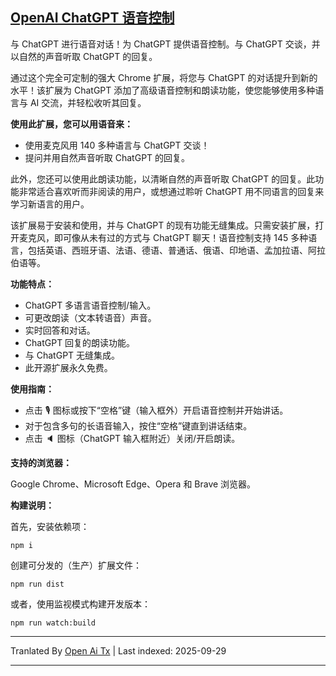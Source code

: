## [OpenAI ChatGPT 语音控制](https://chrome.google.com/webstore/detail/baahncfnjojaofhdmdfkpeadigoemkif)

与 ChatGPT 进行语音对话！为 ChatGPT 提供语音控制。与 ChatGPT 交谈，并以自然的声音听取 ChatGPT 的回复。

通过这个完全可定制的强大 Chrome 扩展，将您与 ChatGPT 的对话提升到新的水平！该扩展为 ChatGPT 添加了高级语音控制和朗读功能，使您能够使用多种语言与 AI 交流，并轻松收听其回复。

**使用此扩展，您可以用语音来：**
* 使用麦克风用 140 多种语言与 ChatGPT 交谈！
* 提问并用自然声音听取 ChatGPT 的回复。

此外，您还可以使用此朗读功能，以清晰自然的声音听取 ChatGPT 的回复。此功能非常适合喜欢听而非阅读的用户，或想通过聆听 ChatGPT 用不同语言的回复来学习新语言的用户。

该扩展易于安装和使用，并与 ChatGPT 的现有功能无缝集成。只需安装扩展，打开麦克风，即可像从未有过的方式与 ChatGPT 聊天！语音控制支持 145 多种语言，包括英语、西班牙语、法语、德语、普通话、俄语、印地语、孟加拉语、阿拉伯语等。

**功能特点：**
* ChatGPT 多语言语音控制/输入。
* 可更改朗读（文本转语音）声音。
* 实时回答和对话。
* ChatGPT 回复的朗读功能。
* 与 ChatGPT 无缝集成。
* 此开源扩展永久免费。

**使用指南：**
* 点击 🎙️ 图标或按下“空格”键（输入框外）开启语音控制并开始讲话。
* 对于包含多句的长语音输入，按住“空格”键直到讲话结束。
* 点击 🔈 图标（ChatGPT 输入框附近）关闭/开启朗读。

**支持的浏览器：**

Google Chrome、Microsoft Edge、Opera 和 Brave 浏览器。

**构建说明：**

首先，安装依赖项：
```console
npm i
```

创建可分发的（生产）扩展文件：

```console
npm run dist
```

或者，使用监视模式构建开发版本：

```console
npm run watch:build
```


---

Tranlated By [Open Ai Tx](https://github.com/OpenAiTx/OpenAiTx) | Last indexed: 2025-09-29

---